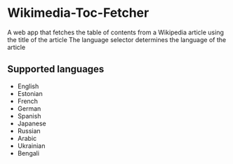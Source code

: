 # Wikimedia-Toc-Fetcher
A web app that fetches the table of contents from a Wikipedia article using the title of the article
The language selector determines the language of the article


## Supported languages
- English
- Estonian
- French
- German
- Spanish
- Japanese
- Russian
- Arabic
- Ukrainian
- Bengali

